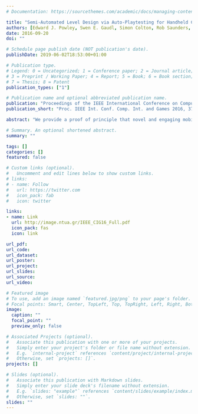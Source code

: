 ```yaml
---
# Documentation: https://sourcethemes.com/academic/docs/managing-content/

title: "Semi-Automated Level Design via Auto-Playtesting for Handheld Casual Game Creation"
authors: [Edward J. Powley, Swen E. Gaudl, Simon Colton, Rob Saunders, Mark J. Nelson]
date: 2016-09-20
doi: ""

# Schedule page publish date (NOT publication's date).
publishDate: 2019-06-02T18:53:00+01:00

# Publication type.
# Legend: 0 = Uncategorized; 1 = Conference paper; 2 = Journal article;
# 3 = Preprint / Working Paper; 4 = Report; 5 = Book; 6 = Book section;
# 7 = Thesis; 8 = Patent
publication_types: ["1"]

# Publication name and optional abbreviated publication name.
publication: "Proceedings of the IEEE International Conference on Computational Intelligence and Games 2016, 20-23 September 2016, Santorini, pages 372--379"
publication_short: "Proc. IEEE Int. Conf. Comp. Int. and Games 2016, 372--379"

abstract: "We provide a proof of principle that novel and engaging mobile casual games with new aesthetics, game mechanics and player interactions can be designed and tested directly on the device for which they are intended. We describe the Gamika iOS application which includes generative art assets; a design interface enabling the making of physics-based casual games containing multiple levels with aspects ranging from Frogger-like to Asteroids-like and beyond; a configurable automated playtester which can give feedback on the playability of levels; and an automated fine-tuning engine which searches for level parameterisations that enable the game to pass a battery of tests, as evaluated by the auto-playtester. Each aspect of the implementation represents a baseline with much room for improvement, and we present some experimental results and describe how these will guide the future directions for Gamika."

# Summary. An optional shortened abstract.
summary: ""

tags: []
categories: []
featured: false

# Custom links (optional).
#   Uncomment and edit lines below to show custom links.
# links:
# - name: Follow
#   url: https://twitter.com
#   icon_pack: fab
#   icon: twitter

links:
- name: Link
  url: http://image.ntua.gr/IEEE_CIG16_Full.pdf
  icon_pack: fas
  icon: link

url_pdf:
url_code:
url_dataset:
url_poster:
url_project:
url_slides:
url_source:
url_video:

# Featured image
# To use, add an image named `featured.jpg/png` to your page's folder. 
# Focal points: Smart, Center, TopLeft, Top, TopRight, Left, Right, BottomLeft, Bottom, BottomRight.
image:
  caption: ""
  focal_point: ""
  preview_only: false

# Associated Projects (optional).
#   Associate this publication with one or more of your projects.
#   Simply enter your project's folder or file name without extension.
#   E.g. `internal-project` references `content/project/internal-project/index.md`.
#   Otherwise, set `projects: []`.
projects: []

# Slides (optional).
#   Associate this publication with Markdown slides.
#   Simply enter your slide deck's filename without extension.
#   E.g. `slides: "example"` references `content/slides/example/index.md`.
#   Otherwise, set `slides: ""`.
slides: ""
---
```

